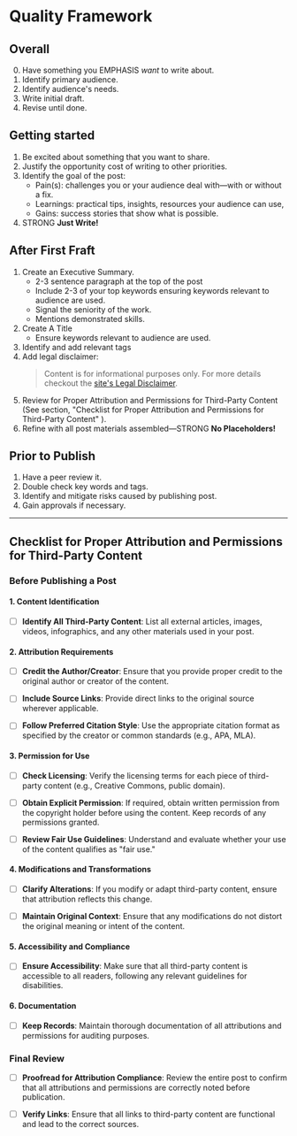 # Quality Framework

## Overall

0. Have something you EMPHASIS _want_ to write about.
1. Identify primary audience.
2. Identify audience's needs.
3. Write initial draft.
4. Revise until done.

## Getting started

1. Be excited about something that you want to share.
2. Justify the opportunity cost of writing to other priorities.
3. Identify the goal of the post:
    * Pain(s): challenges you or your audience deal with—with or without a fix.
    * Learnings: practical tips, insights, resources your audience can use,
    * Gains: success stories that show what is possible.
4. STRONG **Just Write!**

## After First Fraft

1. Create an Executive Summary.
    * 2-3 sentence paragraph at the top of the post
    * Include 2-3 of your top keywords ensuring keywords relevant to audience are used.
    * Signal the seniority of the work.
    * Mentions demonstrated skills.
2. Create A Title
    * Ensure keywords relevant to audience are used.
3. Identify and add relevant tags
4. Add legal disclaimer:
    > Content is for informational purposes only. For more details checkout the [site's Legal Disclaimer]().
5. Review for Proper Attribution and Permissions for Third-Party Content (See section,  "Checklist for Proper Attribution and Permissions for Third-Party Content" ).
6. Refine with all post materials assembled—STRONG **No Placeholders!**

## Prior to Publish

1. Have a peer review it.
2. Double check key words and tags.
3. Identify and mitigate risks caused by publishing post.
4. Gain approvals if necessary.

---

## Checklist for Proper Attribution and Permissions for Third-Party Content

### Before Publishing a Post

#### 1. **Content Identification**

* [ ] **Identify All Third-Party Content**: List all external articles, images, videos, infographics, and any other materials used in your post.

#### 2. **Attribution Requirements**

* [ ] **Credit the Author/Creator**: Ensure that you provide proper credit to the original author or creator of the content.

* [ ] **Include Source Links**: Provide direct links to the original source wherever applicable.
* [ ] **Follow Preferred Citation Style**: Use the appropriate citation format as specified by the creator or common standards (e.g., APA, MLA).

#### 3. **Permission for Use**

* [ ] **Check Licensing**: Verify the licensing terms for each piece of third-party content (e.g., Creative Commons, public domain).

* [ ] **Obtain Explicit Permission**: If required, obtain written permission from the copyright holder before using the content. Keep records of any permissions granted.
* [ ] **Review Fair Use Guidelines**: Understand and evaluate whether your use of the content qualifies as "fair use."

#### 4. **Modifications and Transformations**

* [ ] **Clarify Alterations**: If you modify or adapt third-party content, ensure that attribution reflects this change.

* [ ] **Maintain Original Context**: Ensure that any modifications do not distort the original meaning or intent of the content.

#### 5. **Accessibility and Compliance**

* [ ] **Ensure Accessibility**: Make sure that all third-party content is accessible to all readers, following any relevant guidelines for disabilities.

#### 6. **Documentation**

* [ ] **Keep Records**: Maintain thorough documentation of all attributions and permissions for auditing purposes.

### Final Review

* [ ] **Proofread for Attribution Compliance**: Review the entire post to confirm that all attributions and permissions are correctly noted before publication.

* [ ] **Verify Links**: Ensure that all links to third-party content are functional and lead to the correct sources.
